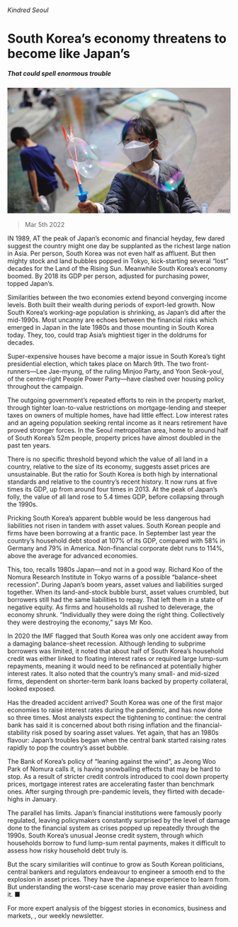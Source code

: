 ###### Kindred Seoul

# South Korea’s economy threatens to become like Japan’s 

##### That could spell enormous trouble 

![image](images/20220305_FNP002_0.jpg) 

> Mar 5th 2022 

IN 1989, AT the peak of Japan’s economic and financial heyday, few dared suggest the country might one day be supplanted as the richest large nation in Asia. Per person, South Korea was not even half as affluent. But then mighty stock and land bubbles popped in Tokyo, kick-starting several “lost” decades for the Land of the Rising Sun. Meanwhile South Korea’s economy boomed. By 2018 its GDP per person, adjusted for purchasing power, topped Japan’s.

Similarities between the two economies extend beyond converging income levels. Both built their wealth during periods of export-led growth. Now South Korea’s working-age population is shrinking, as Japan’s did after the mid-1990s. Most uncanny are echoes between the financial risks which emerged in Japan in the late 1980s and those mounting in South Korea today. They, too, could trap Asia’s mightiest tiger in the doldrums for decades.


Super-expensive houses have become a major issue in South Korea’s tight presidential election, which takes place on March 9th. The two front-runners—Lee Jae-myung, of the ruling Minjoo Party, and Yoon Seok-youl, of the centre-right People Power Party—have clashed over housing policy throughout the campaign.

The outgoing government’s repeated efforts to rein in the property market, through tighter loan-to-value restrictions on mortgage-lending and steeper taxes on owners of multiple homes, have had little effect. Low interest rates and an ageing population seeking rental income as it nears retirement have proved stronger forces. In the Seoul metropolitan area, home to around half of South Korea’s 52m people, property prices have almost doubled in the past ten years.

There is no specific threshold beyond which the value of all land in a country, relative to the size of its economy, suggests asset prices are unsustainable. But the ratio for South Korea is both high by international standards and relative to the country’s recent history. It now runs at five times its GDP, up from around four times in 2013. At the peak of Japan’s folly, the value of all land rose to 5.4 times GDP, before collapsing through the 1990s.

Pricking South Korea’s apparent bubble would be less dangerous had liabilities not risen in tandem with asset values. South Korean people and firms have been borrowing at a frantic pace. In September last year the country’s household debt stood at 107% of its GDP, compared with 58% in Germany and 79% in America. Non-financial corporate debt runs to 114%, above the average for advanced economies.

This, too, recalls 1980s Japan—and not in a good way. Richard Koo of the Nomura Research Institute in Tokyo warns of a possible “balance-sheet recession”. During Japan’s boom years, asset values and liabilities surged together. When its land-and-stock bubble burst, asset values crumbled, but borrowers still had the same liabilities to repay. That left them in a state of negative equity. As firms and households all rushed to deleverage, the economy shrunk. “Individually they were doing the right thing. Collectively they were destroying the economy,” says Mr Koo.

In 2020 the IMF flagged that South Korea was only one accident away from a damaging balance-sheet recession. Although lending to subprime borrowers was limited, it noted that about half of South Korea’s household credit was either linked to floating interest rates or required large lump-sum repayments, meaning it would need to be refinanced at potentially higher interest rates. It also noted that the country’s many small- and mid-sized firms, dependent on shorter-term bank loans backed by property collateral, looked exposed.

Has the dreaded accident arrived? South Korea was one of the first major economies to raise interest rates during the pandemic, and has now done so three times. Most analysts expect the tightening to continue: the central bank has said it is concerned about both rising inflation and the financial-stability risk posed by soaring asset values. Yet again, that has an 1980s flavour: Japan’s troubles began when the central bank started raising rates rapidly to pop the country’s asset bubble.

The Bank of Korea’s policy of “leaning against the wind”, as Jeong Woo Park of Nomura calls it, is having snowballing effects that may be hard to stop. As a result of stricter credit controls introduced to cool down property prices, mortgage interest rates are accelerating faster than benchmark ones. After surging through pre-pandemic levels, they flirted with decade-highs in January.

The parallel has limits. Japan’s financial institutions were famously poorly regulated, leaving policymakers constantly surprised by the level of damage done to the financial system as crises popped up repeatedly through the 1990s. South Korea’s unusual Jeonse credit system, through which households borrow to fund lump-sum rental payments, makes it difficult to assess how risky household debt truly is.

But the scary similarities will continue to grow as South Korean politicians, central bankers and regulators endeavour to engineer a smooth end to the explosion in asset prices. They have the Japanese experience to learn from. But understanding the worst-case scenario may prove easier than avoiding it. ■

For more expert analysis of the biggest stories in economics, business and markets, , our weekly newsletter.

